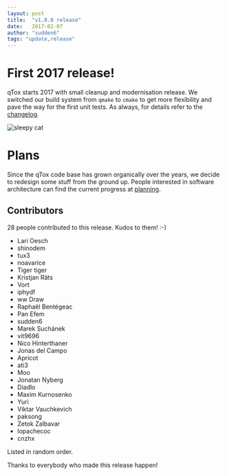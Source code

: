 ```yaml
---
layout: post
title:  "v1.8.0 release"
date:   2017-02-07
author: "sudden6"
tags: "update,release"
---
```


# First 2017 release!

qTox starts 2017 with small cleanup and modernisation release. We switched our
build system from `qmake` to `cmake` to get more flexibility and pave the way
for the first unit tests. As always, for details refer to the [changelog].

![sleepy cat](https://i.imgur.com/KSKw2l.jpg)

# Plans

Since the qTox code base has grown organically over the years, we decide to
redesign some stuff from the ground up. People interested in software
architecture can find the current progress at [planning].

## Contributors

28 people contributed to this release. Kudos to them! :-)

* Lari Oesch
* shinodem
* tux3
* noavarice
* Tiger tiger
* Kristjan Räts
* Vort
* iphydf
* ww Draw
* Raphaël Bentégeac
* Pan Efem
* sudden6
* Marek Suchánek
* vit9696
* Nico Hinterthaner
* Jonas del Campo
* Apricot
* ati3
* Moo
* Jonatan Nyberg
* Diadlo
* Maxim Kurnosenko
* Yuri
* Viktar Vauchkevich
* paksong
* Zetok Zalbavar
* lopachecoc
* cnzhx

Listed in random order.

Thanks to everybody who made this release happen!

[planning]: https://github.com/qTox/planning
[changelog]: https://github.com/qTox/qTox/blob/v1.8.0/CHANGELOG.md#v180-2017-02-05

